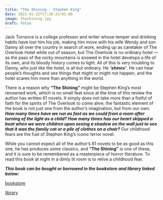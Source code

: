 ```yaml
---
title: "The Shining - Stephen King"
date: 2021-01-22T17:26:21+01:00
image: theshining.jpg
draft: false
---
```



Jack Torrance is a college professor and writer whose temper and drinking habits have lost him his job, making him move with his wife Wendy and son Danny all over the country in search of work, ending up as caretaker of The Overlook Hotel while out of season, but The Overlook is no ordinary hotel — as the pass of the rocky mountains is snowed in the hotel develops a life of its own, and its bloody history comes to light. All of this is very troubling to Danny, who just like the hotel, is all but ordinary. He ***‘shines’***. He can hear people’s thoughts and see things that might or might not happen, and the hotel scares him more than anything in the world. 

There is a reason why **“The Shining”** might be Stephen King’s most renowned work, which is no small feat since at the time of this review the author has written 61 novels. It simply does not take more than a fistful of faith for the spirits of The Overlook to  come alive;  the fantastic element of the book is not just one from the author’s imagination, but from our own. ***How many times have we run as fast as we could from a room after turning of the light as a child? How many times has our heart skipped a beat when we were children upon seeing a shadow on the wall just to see that it was the family cat or a pile of clothes on a chair?*** Our childhood fears are the fuel of Stephen King’s iconic terror novel.

While you cannot expect all of the author’s 61 novels to be as good as this one, he has produces some classics, and **“The Shining”** is one of these, and it is sure to be remembered as a masterpiece of horror literature. To read this book at night in a dimly lit room is to relive a childhood fear. 


***This book can be bought or borrowed in the bookstore and library linked below:***


[bookstore](https://books.ba/knjizara/horor/the-shining-detail) 


[library](https://plus.bh.cobiss.net/opac7/bib/bgsa/187343116)